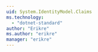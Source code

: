 ```yaml
---
uid: System.IdentityModel.Claims
ms.technology: 
  - "dotnet-standard"
author: "Erikre"
ms.author: "erikre"
manager: "erikre"
---
```

